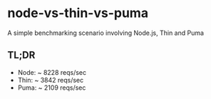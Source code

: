 node-vs-thin-vs-puma
====================

A simple benchmarking scenario involving Node.js, Thin and Puma


## TL;DR

* Node: ~ 8228 reqs/sec
* Thin: ~ 3842 reqs/sec
* Puma: ~ 2109 reqs/sec

